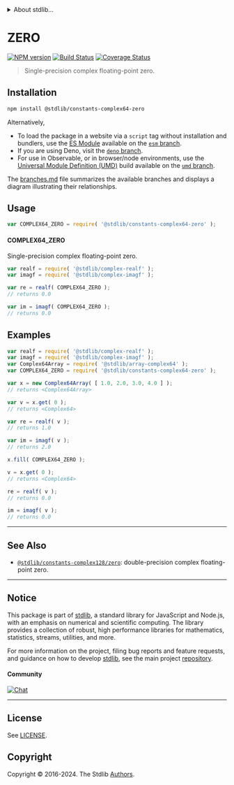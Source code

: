 <!--

@license Apache-2.0

Copyright (c) 2024 The Stdlib Authors.

Licensed under the Apache License, Version 2.0 (the "License");
you may not use this file except in compliance with the License.
You may obtain a copy of the License at

   http://www.apache.org/licenses/LICENSE-2.0

Unless required by applicable law or agreed to in writing, software
distributed under the License is distributed on an "AS IS" BASIS,
WITHOUT WARRANTIES OR CONDITIONS OF ANY KIND, either express or implied.
See the License for the specific language governing permissions and
limitations under the License.

-->


<details>
  <summary>
    About stdlib...
  </summary>
  <p>We believe in a future in which the web is a preferred environment for numerical computation. To help realize this future, we've built stdlib. stdlib is a standard library, with an emphasis on numerical and scientific computation, written in JavaScript (and C) for execution in browsers and in Node.js.</p>
  <p>The library is fully decomposable, being architected in such a way that you can swap out and mix and match APIs and functionality to cater to your exact preferences and use cases.</p>
  <p>When you use stdlib, you can be absolutely certain that you are using the most thorough, rigorous, well-written, studied, documented, tested, measured, and high-quality code out there.</p>
  <p>To join us in bringing numerical computing to the web, get started by checking us out on <a href="https://github.com/stdlib-js/stdlib">GitHub</a>, and please consider <a href="https://opencollective.com/stdlib">financially supporting stdlib</a>. We greatly appreciate your continued support!</p>
</details>

# ZERO

[![NPM version][npm-image]][npm-url] [![Build Status][test-image]][test-url] [![Coverage Status][coverage-image]][coverage-url] <!-- [![dependencies][dependencies-image]][dependencies-url] -->

> Single-precision complex floating-point zero.

<section class="installation">

## Installation

```bash
npm install @stdlib/constants-complex64-zero
```

Alternatively,

-   To load the package in a website via a `script` tag without installation and bundlers, use the [ES Module][es-module] available on the [`esm` branch][esm-url].
-   If you are using Deno, visit the [`deno` branch][deno-url].
-   For use in Observable, or in browser/node environments, use the [Universal Module Definition (UMD)][umd] build available on the [`umd` branch][umd-url].

The [branches.md][branches-url] file summarizes the available branches and displays a diagram illustrating their relationships.

</section>

<section class="usage">

## Usage

```javascript
var COMPLEX64_ZERO = require( '@stdlib/constants-complex64-zero' );
```

#### COMPLEX64_ZERO

Single-precision complex floating-point zero.

```javascript
var realf = require( '@stdlib/complex-realf' );
var imagf = require( '@stdlib/complex-imagf' );

var re = realf( COMPLEX64_ZERO );
// returns 0.0

var im = imagf( COMPLEX64_ZERO );
// returns 0.0
```

</section>

<!-- /.usage -->

<section class="examples">

## Examples

<!-- eslint no-undef: "error" -->

```javascript
var realf = require( '@stdlib/complex-realf' );
var imagf = require( '@stdlib/complex-imagf' );
var Complex64Array = require( '@stdlib/array-complex64' );
var COMPLEX64_ZERO = require( '@stdlib/constants-complex64-zero' );

var x = new Complex64Array( [ 1.0, 2.0, 3.0, 4.0 ] );
// returns <Complex64Array>

var v = x.get( 0 );
// returns <Complex64>

var re = realf( v );
// returns 1.0

var im = imagf( v );
// returns 2.0

x.fill( COMPLEX64_ZERO );

v = x.get( 0 );
// returns <Complex64>

re = realf( v );
// returns 0.0

im = imagf( v );
// returns 0.0
```

</section>

<!-- /.examples -->

<!-- Section for related `stdlib` packages. Do not manually edit this section, as it is automatically populated. -->

<section class="related">

* * *

## See Also

-   <span class="package-name">[`@stdlib/constants-complex128/zero`][@stdlib/constants/complex128/zero]</span><span class="delimiter">: </span><span class="description">double-precision complex floating-point zero.</span>

</section>

<!-- /.related -->

<!-- Section for all links. Make sure to keep an empty line after the `section` element and another before the `/section` close. -->


<section class="main-repo" >

* * *

## Notice

This package is part of [stdlib][stdlib], a standard library for JavaScript and Node.js, with an emphasis on numerical and scientific computing. The library provides a collection of robust, high performance libraries for mathematics, statistics, streams, utilities, and more.

For more information on the project, filing bug reports and feature requests, and guidance on how to develop [stdlib][stdlib], see the main project [repository][stdlib].

#### Community

[![Chat][chat-image]][chat-url]

---

## License

See [LICENSE][stdlib-license].


## Copyright

Copyright &copy; 2016-2024. The Stdlib [Authors][stdlib-authors].

</section>

<!-- /.stdlib -->

<!-- Section for all links. Make sure to keep an empty line after the `section` element and another before the `/section` close. -->

<section class="links">

[npm-image]: http://img.shields.io/npm/v/@stdlib/constants-complex64-zero.svg
[npm-url]: https://npmjs.org/package/@stdlib/constants-complex64-zero

[test-image]: https://github.com/stdlib-js/constants-complex64-zero/actions/workflows/test.yml/badge.svg?branch=v0.1.0
[test-url]: https://github.com/stdlib-js/constants-complex64-zero/actions/workflows/test.yml?query=branch:v0.1.0

[coverage-image]: https://img.shields.io/codecov/c/github/stdlib-js/constants-complex64-zero/main.svg
[coverage-url]: https://codecov.io/github/stdlib-js/constants-complex64-zero?branch=main

<!--

[dependencies-image]: https://img.shields.io/david/stdlib-js/constants-complex64-zero.svg
[dependencies-url]: https://david-dm.org/stdlib-js/constants-complex64-zero/main

-->

[chat-image]: https://img.shields.io/gitter/room/stdlib-js/stdlib.svg
[chat-url]: https://app.gitter.im/#/room/#stdlib-js_stdlib:gitter.im

[stdlib]: https://github.com/stdlib-js/stdlib

[stdlib-authors]: https://github.com/stdlib-js/stdlib/graphs/contributors

[umd]: https://github.com/umdjs/umd
[es-module]: https://developer.mozilla.org/en-US/docs/Web/JavaScript/Guide/Modules

[deno-url]: https://github.com/stdlib-js/constants-complex64-zero/tree/deno
[umd-url]: https://github.com/stdlib-js/constants-complex64-zero/tree/umd
[esm-url]: https://github.com/stdlib-js/constants-complex64-zero/tree/esm
[branches-url]: https://github.com/stdlib-js/constants-complex64-zero/blob/main/branches.md

[stdlib-license]: https://raw.githubusercontent.com/stdlib-js/constants-complex64-zero/main/LICENSE

<!-- <related-links> -->

[@stdlib/constants/complex128/zero]: https://github.com/stdlib-js/constants-complex128-zero

<!-- </related-links> -->

</section>

<!-- /.links -->

